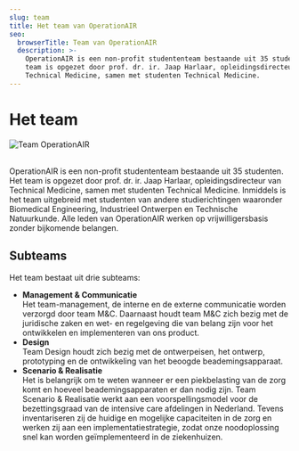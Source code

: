 ```yaml
---
slug: team
title: Het team van OperationAIR
seo:
  browserTitle: Team van OperationAIR
  description: >-
    OperationAIR is een non-profit studententeam bestaande uit 35 studenten. Het
    team is opgezet door prof. dr. ir. Jaap Harlaar, opleidingsdirecteur van
    Technical Medicine, samen met studenten Technical Medicine.
---
```


# Het team

![](/assets/operationair-group.jpg "Team OperationAIR")

\
OperationAIR is een non-profit studententeam bestaande uit 35 studenten. Het team is opgezet door prof. dr. ir. Jaap Harlaar, opleidingsdirecteur van Technical Medicine, samen met studenten Technical Medicine. Inmiddels is het team uitgebreid met studenten van andere studierichtingen waaronder Biomedical Engineering, Industrieel Ontwerpen en Technische Natuurkunde. Alle leden van OperationAIR werken op vrijwilligersbasis zonder bijkomende belangen.

## Subteams

Het team bestaat uit drie subteams:

- **Management & Communicatie**\
  Het team-management, de interne en de externe communicatie worden verzorgd door team M&C. Daarnaast houdt team M&C zich bezig met de juridische zaken en wet- en regelgeving die van belang zijn voor het ontwikkelen en implementeren van ons product.
- **Design**\
  Team Design houdt zich bezig met de ontwerpeisen, het ontwerp, prototyping en de ontwikkeling van het beoogde beademingsapparaat.
- **Scenario & Realisatie**\
  Het is belangrijk om te weten wanneer er een piekbelasting van de zorg komt en hoeveel beademingsapparaten er dan nodig zijn. Team Scenario & Realisatie werkt aan een voorspellingsmodel voor de bezettingsgraad van de intensive care afdelingen in Nederland. Tevens inventariseren zij de huidige en mogelijke capaciteiten in de zorg en werken zij aan een implementatiestrategie, zodat onze noodoplossing snel kan worden geïmplementeerd in de ziekenhuizen.
